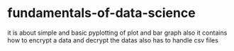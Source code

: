 # fundamentals-of-data-science
it is about simple and basic pyplotting of plot and bar graph
also it contains how to encrypt a data and decrypt the datas
also has to handle csv files
